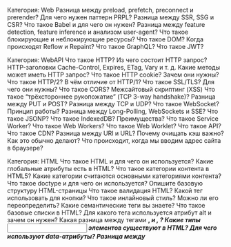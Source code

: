 Категория: Web
Разница между preload, prefetch, preconnect и prerender?
Для чего нужен паттерн PRPL?
Разница между SSR, SSG и CSR?
Что такое Babel и для чего он нужен?
Разница между feature detection, feature inference и анализом user-agent?
Что такое блокирующие и неблокирующие ресурсы?
Что такое DOM?
Когда происходят Reflow и Repaint?
Что такое GraphQL?
Что такое JWT?

Категория: WebAPI
Что такое HTTP?
Из чего состоит HTTP запрос?
HTTP-заголовки Cache-Control, Expires, ETag, Vary и т. д.
Какие методы может иметь HTTP запрос?
Что такое HTTP cookie? Зачем они нужны?
Что такое HTTP/2? В чём отличие от HTTP/1?
Что такое SSL/TLS? Для чего они нужны?
Что такое CORS?
Межсайтовый скриптинг (XSS)
Что такое “трёхстороннее рукопожатие” (TCP 3-way handshake)?
Разница между PUT и POST?
Разница между TCP и UDP?
Что такое WebSocket? Принцип работы?
Разница между Long-Polling, WebSockets и SSE?
Что такое JSONP?
Что такое IndexedDB? Преимущества?
Что такое Service Worker?
Что такое Web Workers?
Что такое Web Worklet?
Что такое API?
Что такое CDN?
Разница между URI и URL?
Почему очищать кэш важно? Как это обычно делают?
Что происходит, когда мы вводим адрес сайта в браузере?

Категория: HTML
Что такое HTML и для чего он используется?
Какие глобальные атрибуты есть в HTML?
Что такое категории контента в HTML5?
Какие категории считаются основными категориями контента?
Что такое doctype и для чего он используется?
Опишите базовую структуру HTML-страницы
Что такое валидация HTML?
Какой тег использовать для кнопки?
Что такое инлайновый стиль? Можно ли его переопределить?
Какие семантические теги вы знаете?
Что такое базовые списки в HTML?
Для какого тега используется атрибут alt и зачем он нужен?
Какая разница между тегами <strong>, <em> и <b>, <i>?
Какие типы <input> элементов существуют в HTML?
Для чего используют data-атрибуты?
Разница между <script>, <script async> и <script defer>?
Для чего используется элемент <datalist>?
Почему CSS лучше подключать в <head>, а JS — перед </body>?
Что такое мета-теги?
Что описывается в теге <head>?
Для чего используются теги <tr>, <th>, <td>?
Расскажите о meta-теге с name="viewport"
Что такое элемент <canvas>? И для чего он используется?
Что такое <svg> и <canvas>?
Разница между <canvas> и <svg>?
В каких случаях лучше использовать <canvas>, а в каких <svg>?
Плюсы и минусы <canvas> и <svg>?
Для чего нужен атрибут autocomplete?
Что такое элемент <output> в HTML5?
Что такое свойство valueAsNumber?
Что такое атрибут target? Какие значения он принимает?
Что такое ApplicationCache в HTML5?
Для чего используется элемент <picture>?
Что такое srcset? Как работает srcset?
Как семантически верно сверстать навигационное меню?
Что такое <iframe>?
Для чего используются теги <sub> и <sup>?
Как можно скрыть элемент разметки не используя CSS и JS?
Разница между <meter> и <progress>?
Как можно сгруппировать опции внутри тега <select>?
Как можно изменить форму картинки или HTML элемента?
Чем отличается <article> от <section>?
Расскажите об особенностях стилизации <svg>?
Разница между кнопкой и ссылкой в HTML?
Для чего используется атрибут decoding?
Для чего используется атрибут enterkeyhint?
Для чего используют атрибут novalidate?
Для чего используют атрибут inputmode?
Для чего используется атрибут pattern?
Почему стоит использовать семантические теги в вёрстке?
Для чего используется тег <label>?

Категория: CSS
Что такое CSS? И для чего он используется?
Что такое CSS-правило?
Варианты добавления CSS стилей на страницу?
Типы позиционирования в CSS?
Блочная модель CSS?
Что такое селектор? И какие селекторы существуют?
Что такое специфичность селектора? Как считать вес селектора?
Разница между Reset.css и Normalize.css?
Разница между margin и padding?
Разница между display: none и visibility: hidden?
Разница между блочным и строчным (инлайновым) элементами?
Разница между классом и идентификатором (id) в CSS?
Что такое CSS-спрайт? И для чего он используется?
Что такое вендорные префиксы? И для чего они используются?
Что такое псевдоэлементы? И для чего они используются?
Что такое схлопывание границ (margin collapsing)?
Что такое CSS-препроцессор?
Что такое z-index? Как формируется контекст наложения?
Порядок наложения элементов в CSS (Stacking Order)?
Как с помощью CSS определить, поддерживается ли свойство в браузере?
Как поддерживать страницы в браузерах с ограниченными функциями?
Как исправлять специфичные проблемы со стилями для разных браузеров?
Глобальные ключевые слова в CSS?
Что такое CSS-атрибут (attr)?
Что такое перечисление селекторов?
Для чего используется ключевое слово currentColor в CSS?
Какие псевдоклассы были добавлены в CSS3?
Какие фильтры есть в CSS?
Для чего используется псевдокласс :invalid?
Расскажите про свойство display в CSS?
В каком случае лучше использовать translate() вместо абсолютного позиционирования?
Что такое плавающие элементы (floats)? Как они работают?
Расскажите о свойстве text-rendering?
Расскажите о свойстве text-decoration-skip-ink?
Расскажите о свойстве pointer-events?
Расскажите о свойстве outline?
Расскажите о свойстве scrollbar-gutter?
Почему не стоит использовать краткую запись свойств CSS?
Назовите псевдоэлементы для подсветки текста?
Способы задания цвета в CSS?
Какие CSS-свойства используются для создания анимаций и плавных переходов?
Принципы и подходы для обеспечения масштабируемости и поддерживаемости CSS-кода?
Плюсы и минусы методологии БЭМ?
Какие CSS-препроцессоры вы знаете? Преимущества их использования?

JavaScript
Плюсы и минусы использования "use strict"?
Разница между методами .push(), .pop(), .shift() и .unshift()?
Плюсы и минусы иммутабельности? Как достичь иммутабельности?
Типы всплывающих окон в JavaScript?
Типы объектов JavaScript?
Парадигмы программирования в JavaScript?
Типы ошибок в JavaScript?
Разница между typeof и instanceof?
Является ли JavaScript статически или динамически типизированным языком?
Что такое регулярное выражение (RegExp)?
Что такое рекурсия?
Что такое прототип (Prototype) объекта?
Какие методы используются в регулярных выражениях?
Что такое полифил (polyfill)?
Что такое switch/case? Основные правила использования?
Типы функций по способности принимать/возвращать другие функции?
Что такое выражения (expression) и инструкции (statement) в JavaScript?
Разница между .some() и .every()?
Как сгенерировать случайное число в JavaScript?
Типы операторов в JavaScript?
Разница между параметром и аргументом функции?
Разница между явным и неявным преобразованием (Explicit и Implicit Coercion)?
Для чего применяется метод Array.from()?
Способы преобразования массива в объект?
Разница между Object и Map?
Что такое каррирование (currying)?
Для чего используется свойство .dataset?
Каким образом можно обмениваться кодом между файлами?
Как работает сборщик мусора в JavaScript?
Что такое утечки памяти и их основные типы?
Как работает контекст выполнения (execution context) в JavaScript?
Разница между примитивом и объектом?
Что такое Object.is()?
Как можно использовать try/catch?
Минусы JSON parse/stringify?
Что такое Proxy в JavaScript?
Асинхронный JavaScript
Разница между синхронными и асинхронными функциями?
Что такое AJAX?
Что такое same-origin policy?
Что такое цикл событий (event loop) и как он работает?
Разница между микро и макрозадачами в event loop?
Расскажите о queueMicrotask()?
Что такое промисы (Promises)?
Плюсы и минусы использования Ajax?
Подходы при работе с асинхронным кодом?
Преимущества использования промисов вместо колбэков?
Что такое callback-функция? Что такое Callback Hell?
Что такое async/await?
Разница между Promise.all(), Promise.any() и Promise.race()?
Что такое Promise.allSettled()?
Плюсы и минусы асинхронного программирования в JavaScript?
Плюсы и минусы синхронного программирования?
Проблемы при использовании callback-функций?
Как выполнить несколько асинхронных операций последовательно?
Какие проблемы может вызвать неправильное использование асинхронности?
Что такое MutationObserver?

React
Что такое React?
Перечислите особенности React?
Что такое JSX?
Что такое Virtual DOM? Как он работает с React?
Для чего нужен атрибут key при рендере списков?
Что такое PureComponent?
Что такое Компонент высшего порядка (HOC)?
Разница между управляемыми (controlled) и неуправляемыми (uncontrolled) компонентами?
Стадии жизненного цикла компонента в React?
Что делает метод shouldComponentUpdate()?
Что такое React Reconciliation?
Что такое портал (Portal)?
Что такое контекст (Context)?
Что такое React хуки (Hooks)?
Разница между useEffect, componentDidMount и useLayoutEffect?
Что такое состояние (state) и пропсы (props)?
Что такое React Fiber?
Что такое фрагмент (Fragment)? Почему он лучше div?
Что такое синтетические события в React?
Что такое React-ссылка (ref)? Как создать ссылку?
Разница между теневым (Shadow) и виртуальным (Virtual) DOM?
Назовите преимущества использования React?
Что такое условный рендеринг (Conditional Rendering)?
Что такое «Switching Component» (компонент-переключатель)?
Разница между React и ReactDOM?
Разница между компонентом и контейнером?
Как React обрабатывает или ограничивает тип пропсов?
Что такое строгий режим (StrictMode) в React?
Что такое «бурение пропсов» (Prop Drilling)? Как его избежать?
Что такое «опрос» (Polling)? Как реализовать в React?
Разница между элементом и компонентом?
Что такое ReactDOMServer?
Что такое предохранители (Error Boundaries)?
Что такое «ленивая» (Lazy) функция?
Разница между рендерингом и монтированием?
Что такое children?
Что такое события указателя (Pointer Events)?
Что такое инверсия наследования (Inheritance Inversion)?
Как в React реализовать двустороннее связывание данных?
Разница между классовым и функциональным компонентами?
Что такое поднятие состояния вверх (Lifting State Up)?
Разница между createElement() и cloneElement()?
Как выполнить операцию один раз при начальном рендеринге?
Как отрендерить HTML-код в React-компоненте?
Для чего в setState() нужно передавать функцию?
Что делает registerServiceWorker() в React?
Чем React Router отличается от обычной маршрутизации?
Какие хуки были добавлены в React Router версии 5?
Как передавать пропсы в React Router?
Что такое Reselect и как он работает?
Основная цель React Fiber?
Какие типы данных может возвращать метод render?
Разница между memo и useMemo?
Техники оптимизации React?
Лучшие практики безопасности в React?
Что триггерит перерендер компонента?
State Manager
Что такое Flux?
Что такое Redux? Каковы ключевые принципы Redux?
Разница между Redux и Flux?
Что такое «единственный источник истины» (Single Source of Truth)?
Как создать и использовать Store в Redux?
Что такое редьюсер (Reducer)?
Разница между React State и Redux State?
Как выглядит поток данных в Redux-приложении?
Плюсы и минусы Redux?
Что такое Middleware в Redux?
Что такое Redux Toolkit?
Пример createSlice в Redux Toolkit?
Что такое createAsyncThunk?
Что такое React Query? Зачем он нужен?
Основные хуки React Query (useQuery, useMutation)?
Что такое RTK Query?

TypeScript
Что такое TypeScript?
Основные компоненты TypeScript?
Назовите особенности TypeScript?
Плюсы использования TypeScript?
Минусы использования TypeScript?
Типы в TypeScript?
Что такое декораторы?
Поддерживает ли TypeScript перегрузку функций?
Разница между type и interface?
Что такое JSX в TypeScript? Какие режимы JSX поддерживает?
Что такое Triple-Slash Directives (///)?
Что такое внешние объявления (ambient declaration)?
Разница между абстрактным классом и интерфейсом?
Какие элементы ООП поддерживаются в TypeScript?
Модификаторы доступа в TypeScript?
Что такое внутренние (Internal) и внешние (External) модули?
Что такое перечисление (enum)?
Для чего используется NoImplicitAny?
Разница между объединением (|) и пересечением (&)?
Что такое дженерики (generics)?
Что такое .map файл? Зачем он нужен?
Можно ли использовать TypeScript в серверной разработке?
Для чего в TypeScript используется ключевое слово declare?
Разница между void, never и unknown?
Как вы отлавливаете ошибки в TypeScript коде?

### ЗАДАЧИ

Вот Markdown версия всех задач, которые мы собрали:

markdown
Копировать код

# Задачи с собеседований

## 1. Проверка скобок (не пересекаются)

Дано выражение из скобок `() [] {}`. Нужно проверить, чтобы они все корректно открывались и закрывались, причём не пересекались.  
Напр.: "([{ }])" корректно, а "([)]" — нет (пересечение).

**Подход**: используем стек.

- Если открывающая скобка — пушим в стек.
- Если закрывающая — проверяем верх стека: должен быть соответствующий тип открывающей. Иначе ошибка.
- Если в конце стек пуст — всё ок, иначе есть незакрытые.

```javascript
function isValidBrackets(str) {
  const stack = [];
  const pairs = {
    ')': '(',
    ']': '[',
    '}': '{',
  };

  for (let ch of str) {
    if (ch === '(' || ch === '[' || ch === '{') {
      stack.push(ch);
    } else {
      const top = stack.pop();
      if (pairs[ch] !== top) {
        return false; // несовпадение
      }
    }
  }

  return stack.length === 0;
}

// Примеры:
console.log(isValidBrackets("([{ }])")); // true
console.log(isValidBrackets("([)]"));    // false
2. Перебор объекта со вложенными объектами
Нужно рекурсивно обойти все поля объекта (включая вложенные) и, например, распечатать ключ=значение.

Подход: рекурсия. Если тип поля "object", вызываем сами себя, иначе выводим.

javascript
Копировать код
function traverseObject(obj, prefix = '') {
  for (let key in obj) {
    const value = obj[key];
    const path = prefix ? prefix + '.' + key : key;

    if (typeof value === 'object' && value !== null) {
      traverseObject(value, path);
    } else {
      console.log(path, '=', value);
    }
  }
}

// Пример:
const myData = {
  user: {
    name: "John",
    age: 30,
    address: { city: "NY", zip: 12345 }
  },
  items: [10, 20, { x: 1, y: 2 }]
};

traverseObject(myData);
3. Убрать дубликаты символов в строке
Дана строка "aabbccaa", нужно получить "abc".

Подход: используем структуру Set или вручную проверяем, не встречался ли символ.

javascript
Копировать код
function removeDuplicates(str) {
  // Способ 1: с Set
  // return [...new Set(str)].join("");

  // Способ 2: вручную
  let seen = {};
  let result = [];
  for (let char of str) {
    if (!seen[char]) {
      seen[char] = true;
      result.push(char);
    }
  }
  return result.join("");
}

// Примеры:
console.log(removeDuplicates("aabbccaa")); // "abc"
console.log(removeDuplicates("banana"));   // "ban"
4. Задачи на нативную реализацию промисов
Нужно показать умение работать с Promise, создавая таймеры и цепочки. Ниже — несколько методов:

all (ждёт все промисы, возвращает массив результатов)
allSettled (ждёт все, возвращает массив {status, value/reason})
any (возвращает результат первого успешно выполнившегося)
race (возвращает результат первого, кто завершится (любого статуса))
javascript
Копировать код
// Простейший "sleep" Promise
function sleep(ms) {
  return new Promise((resolve) => setTimeout(resolve, ms));
}

// 4.1 Promise.all
function promiseAll(promises) {
  return new Promise((resolve, reject) => {
    let results = [];
    let completed = 0;
    promises.forEach((p, index) => {
      p.then(
        (value) => {
          results[index] = value;
          completed++;
          if (completed === promises.length) {
            resolve(results);
          }
        },
        (err) => reject(err)
      );
    });
  });
}

// 4.2 Promise.allSettled
function promiseAllSettled(promises) {
  return new Promise((resolve) => {
    let results = [];
    let completed = 0;
    promises.forEach((p, index) => {
      p.then(
        (value) => {
          results[index] = { status: "fulfilled", value };
          completed++;
          if (completed === promises.length) {
            resolve(results);
          }
        },
        (reason) => {
          results[index] = { status: "rejected", reason };
          completed++;
          if (completed === promises.length) {
            resolve(results);
          }
        }
      );
    });
  });
}

// 4.3 Promise.race
function promiseRace(promises) {
  return new Promise((resolve, reject) => {
    promises.forEach((p) => {
      p.then(resolve, reject);
    });
  });
}

// 4.4 Promise.any
function promiseAny(promises) {
  return new Promise((resolve, reject) => {
    let errors = [];
    let rejectedCount = 0;
    promises.forEach((p, i) => {
      p.then(
        (value) => resolve(value),
        (err) => {
          errors[i] = err;
          rejectedCount++;
          if (rejectedCount === promises.length) {
            reject(new AggregateError(errors, "All promises were rejected"));
          }
        }
      );
    });
  });
}
5. Сохранение уникальных значений в функции (через замыкание)
Хотим хранить уникальные значения (например, числа). При добавлении существующего значения оно не сохраняется, при добавлении нового — сохраняется.

javascript
Копировать код
function createUniqueStorage() {
  const store = new Set();

  return {
    add(value) {
      store.add(value);
    },
    getAll() {
      return Array.from(store);
    }
  };
}

// Пример использования:
const uniqueNumbers = createUniqueStorage();
uniqueNumbers.add(10);
uniqueNumbers.add(10);
uniqueNumbers.add(20);
console.log(uniqueNumbers.getAll()); // [10, 20]
6. Two Sum (LeetCode-стиль)
Дан массив и целевое число target. Нужно вернуть индексы элементов, дающих сумму target. Пример: [2,7,11,15], target=9 → вернуть [0,1].

javascript
Копировать код
function twoSum(nums, target) {
  const map = {};
  for (let i = 0; i < nums.length; i++) {
    const complement = target - nums[i];
    if (map[complement] !== undefined) {
      return [map[complement], i];
    }
    map[nums[i]] = i;
  }
  return null;
}

// Пример:
console.log(twoSum([2, 7, 11, 15], 9)); // [0, 1]
7. Reverse String
Развернуть строку: "Hello" → "olleH".

javascript
Копировать код
function reverseString(str) {
  return str.split("").reverse().join("");
}

// Пример:
console.log(reverseString("Hello")); // "olleH"
8. FizzBuzz
Для чисел 1..N вывести Fizz, Buzz или FizzBuzz (если кратны 3,5,15).

javascript
Копировать код
function fizzBuzz(n) {
  for (let i = 1; i <= n; i++) {
    if (i % 15 === 0) console.log("FizzBuzz");
    else if (i % 3 === 0) console.log("Fizz");
    else if (i % 5 === 0) console.log("Buzz");
    else console.log(i);
  }
}
9. React: получение данных Rick & Morty
Нужно написать небольшой компонент React, который делает запрос к Rick and Morty API (https://rickandmortyapi.com/api/character) и выводит список персонажей. Предполагаем, что это SPA, и мы используем fetch или axios.

javascript
Копировать код
import React, { useState, useEffect } from 'react';

export default function RickAndMortyList() {
  const [characters, setCharacters] = useState([]);
  const [loading, setLoading] = useState(true);

  useEffect(() => {
    fetch('https://rickandmortyapi.com/api/character')
      .then(res => res.json())
      .then(data => {
        setCharacters(data.results);
        setLoading(false);
      })
      .catch(err => {
        console.error(err);
        setLoading(false);
      });
  }, []);

  if (loading) return <div>Loading...</div>;

  return (
    <div>
      <h2>Rick & Morty Characters</h2>
      <ul>
        {characters.map((char) => (
          <li key={char.id}>
            <img src={char.image} alt={char.name} width={50} />
            {char.name} - {char.species}
          </li>
        ))}
      </ul>
    </div>
  );
}

```

# Корпоративная культура

## Дейли (Daily Standup / Daily Scrum)

Ежедневные короткие встречи команды, на которых каждый участник отвечает на три вопроса:

1. Что сделал вчера?
2. Что планируешь сделать сегодня?
3. Есть ли препятствия в работе?

## Ретро (Retrospective)

Командная встреча после завершения спринта, цель которой — обсудить успехи, трудности и найти пути улучшения процесса.

## Планирование (Sprint Planning)

Встреча для планирования спринта, на которой команда выбирает задачи из бэклога и оценивает их.

## Спринт

Короткий промежуток времени (обычно 1-2 недели), в течение которого команда работает над задачами из бэклога.

## Agile

Гибкий подход к разработке, который включает итеративное планирование, частые релизы и постоянное взаимодействие с заказчиком.

## Scrum

Фреймворк для управления проектами, основанный на итеративном подходе, командной работе и ретроспективах.

## Tech Talks (Технические встречи)

Командные встречи, на которых обсуждаются новые технологии, делается обзор инструментов или делятся интересными находками.

## Code Review (Ревью кода)

Процесс проверки кода другими разработчиками для улучшения качества кода, повышения уровня безопасности и знания проекта в команде.

## Pair Programming (Парное программирование)

Метод разработки, при котором два разработчика работают за одним компьютером: один пишет код, другой рецензирует в реальном времени.

---

# Часто задаваемые вопросы от HR

## Вопрос 1: Почему решили сменить место работы?

Рекомендуется указать причину, при которой вы не выглядите виноватым. Например:

- Сокращение штата.
- Отсутствие профессионального роста.
- Изменения условий работы (например, переход с удалённой на офисную работу).

## Вопрос 2: Какой минимальный и комфортный уровень дохода вы рассматриваете?

Наиболее эффективно называть реальные цифры для минимального и комфортного дохода. Излишне завышенные ожидания могут выглядеть неубедительно, а заниженные — привести к меньшей зарплате. Важно обосновать свои ожидания, исходя из квалификации.

## Вопрос 3: Какая задача была самой сложной или интересной?

Этот вопрос задают как HR, так и технические специалисты. Готовьте ответ заранее. Если нет подходящего примера, поищите идеи в интернете или спросите коллег.

## Вопрос 4: Что для вас важно в новой работе?

Основные пункты:

1. Хороший коллектив.
2. Интересные задачи.
3. Возможности для развития.

Дополнительно можно указать свои приоритеты, но не концентрироваться на зарплате в качестве первостепенного критерия.

## Вопрос 5: Были ли у вас конфликты на работе и если да, то как их решали?

Этот вопрос задают редко, но он может встретиться. Можно ответить, что прямых конфликтов не было (это показывает, что вы неконфликтный человек и легко находите компромиссы). Если возникали непонятные ситуации, то они решались через коммуникацию. Прямых и жёстких конфликтов в вашей практике не было.

## Вопрос 6: Предлагали ли вы что-либо улучшить в работе/проекте?

Хорошо, если вы сможете привести пример полезного предложения, которое было принято. Однако важно понимать, что внедрить изменения часто сложно, так как сотрудники загружены текущими задачами. Пример должен быть реалистичным, с аргументами, объясняющими, почему ваши идеи были поддержаны и реализованы.

## Вопрос 7: Проводили ли вы ревью кода у коллег?

Да.

## Вопрос 8: На какой грейд себя оцениваете?

Лучше отвечать "сеньор", так как отличие между мидлом и сеньором зачастую только в уровне дохода. Объём задач у обоих схожий, а уровень ответственности одинаковый. Если назвать себя мидлом, вы рискуете уменьшить предлагаемую зарплату, оставив тот же объём работы и ответственности.
